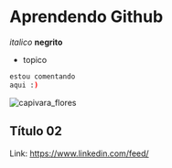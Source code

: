 # Aprendendo Github
*italico*
**negrito**
- topico
```bash
estou comentando
aqui :)
```

![capivara_flores](https://github.com/Jhomic/SoulCode01/assets/137514495/3881cb07-8036-4ad3-b687-b5839d0b0ca7)

## Título 02
Link: https://www.linkedin.com/feed/
